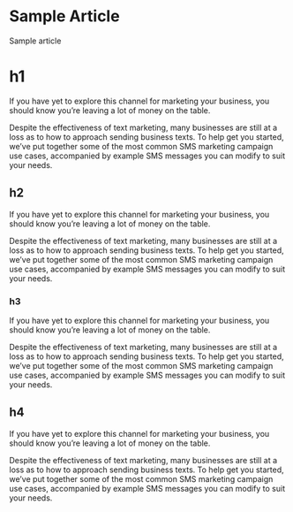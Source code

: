 # Sample Article

Sample article

# h1

If you have yet to explore this channel for marketing your business, you should know you’re leaving a lot of money on the table.

Despite the effectiveness of text marketing, many businesses are still at a loss as to how to approach sending business texts. To help get you started, we’ve put together some of the most common SMS marketing campaign use cases, accompanied by example SMS messages you can modify to suit your needs.

## h2

If you have yet to explore this channel for marketing your business, you should know you’re leaving a lot of money on the table.

Despite the effectiveness of text marketing, many businesses are still at a loss as to how to approach sending business texts. To help get you started, we’ve put together some of the most common SMS marketing campaign use cases, accompanied by example SMS messages you can modify to suit your needs.

### h3

If you have yet to explore this channel for marketing your business, you should know you’re leaving a lot of money on the table.

Despite the effectiveness of text marketing, many businesses are still at a loss as to how to approach sending business texts. To help get you started, we’ve put together some of the most common SMS marketing campaign use cases, accompanied by example SMS messages you can modify to suit your needs.

## h4

If you have yet to explore this channel for marketing your business, you should know you’re leaving a lot of money on the table.

Despite the effectiveness of text marketing, many businesses are still at a loss as to how to approach sending business texts. To help get you started, we’ve put together some of the most common SMS marketing campaign use cases, accompanied by example SMS messages you can modify to suit your needs.